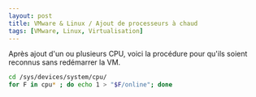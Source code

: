 ```yaml
---
layout: post
title: VMware & Linux / Ajout de processeurs à chaud
tags: [VMware, Linux, Virtualisation]
---
```


Après ajout d'un ou plusieurs CPU, voici la procédure pour qu'ils soient reconnus sans redémarrer la VM.

```bash
cd /sys/devices/system/cpu/
for F in cpu* ; do echo 1 > "$F/online"; done
```
